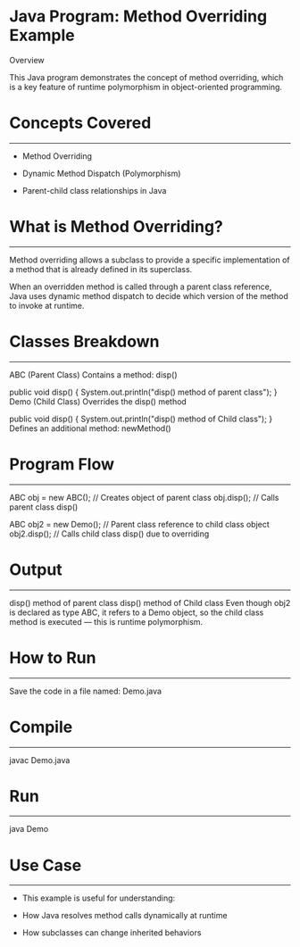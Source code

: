 # Java Program: Method Overriding Example

Overview

This Java program demonstrates the concept of method overriding, which is a key feature of runtime polymorphism in object-oriented programming.



# Concepts Covered
------------------
* Method Overriding

* Dynamic Method Dispatch (Polymorphism)

* Parent-child class relationships in Java



# What is Method Overriding?
----------------------------
Method overriding allows a subclass to provide a specific implementation of a method that is already defined in its superclass.

When an overridden method is called through a parent class reference, Java uses dynamic method dispatch to decide which version of the method to invoke at runtime.



# Classes Breakdown
-------------------
ABC (Parent Class)
Contains a method: disp()

public void disp() {
    System.out.println("disp() method of parent class");
}
Demo (Child Class)
Overrides the disp() method

public void disp() {
    System.out.println("disp() method of Child class");
}
Defines an additional method: newMethod()



# Program Flow
--------------
ABC obj = new ABC();     // Creates object of parent class
obj.disp();              // Calls parent class disp()

ABC obj2 = new Demo();   // Parent class reference to child class object
obj2.disp();             // Calls child class disp() due to overriding



# Output
--------
disp() method of parent class
disp() method of Child class
Even though obj2 is declared as type ABC, it refers to a Demo object, so the child class method is executed — this is runtime polymorphism.



# How to Run
------------
Save the code in a file named: Demo.java



# Compile
---------
javac Demo.java



# Run
-----
java Demo




# Use Case
----------
* This example is useful for understanding:

* How Java resolves method calls dynamically at runtime

* How subclasses can change inherited behaviors